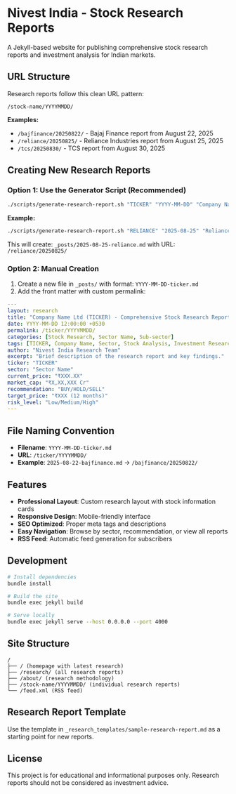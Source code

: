 # Nivest India - Stock Research Reports

A Jekyll-based website for publishing comprehensive stock research reports and investment analysis for Indian markets.

## URL Structure

Research reports follow this clean URL pattern:
```
/stock-name/YYYYMMDD/
```

**Examples:**
- `/bajfinance/20250822/` - Bajaj Finance report from August 22, 2025
- `/reliance/20250825/` - Reliance Industries report from August 25, 2025
- `/tcs/20250830/` - TCS report from August 30, 2025

## Creating New Research Reports

### Option 1: Use the Generator Script (Recommended)

```bash
./scripts/generate-research-report.sh "TICKER" "YYYY-MM-DD" "Company Name"
```

**Example:**
```bash
./scripts/generate-research-report.sh "RELIANCE" "2025-08-25" "Reliance Industries"
```

This will create: `_posts/2025-08-25-reliance.md` with URL: `/reliance/20250825/`

### Option 2: Manual Creation

1. Create a new file in `_posts/` with format: `YYYY-MM-DD-ticker.md`
2. Add the front matter with custom permalink:

```yaml
---
layout: research
title: "Company Name Ltd (TICKER) - Comprehensive Stock Research Report"
date: YYYY-MM-DD 12:00:00 +0530
permalink: /ticker/YYYYMMDD/
categories: [Stock Research, Sector Name, Sub-sector]
tags: [TICKER, Company Name, Sector, Stock Analysis, Investment Research]
author: "Nivest India Research Team"
excerpt: "Brief description of the research report and key findings."
ticker: "TICKER"
sector: "Sector Name"
current_price: "₹XXX.XX"
market_cap: "₹X,XX,XXX Cr"
recommendation: "BUY/HOLD/SELL"
target_price: "₹XXX (12 months)"
risk_level: "Low/Medium/High"
---
```

## File Naming Convention

- **Filename**: `YYYY-MM-DD-ticker.md`
- **URL**: `/ticker/YYYYMMDD/`
- **Example**: `2025-08-22-bajfinance.md` → `/bajfinance/20250822/`

## Features

- **Professional Layout**: Custom research layout with stock information cards
- **Responsive Design**: Mobile-friendly interface
- **SEO Optimized**: Proper meta tags and descriptions
- **Easy Navigation**: Browse by sector, recommendation, or view all reports
- **RSS Feed**: Automatic feed generation for subscribers

## Development

```bash
# Install dependencies
bundle install

# Build the site
bundle exec jekyll build

# Serve locally
bundle exec jekyll serve --host 0.0.0.0 --port 4000
```

## Site Structure

```
/
├── / (homepage with latest research)
├── /research/ (all research reports)
├── /about/ (research methodology)
├── /stock-name/YYYYMMDD/ (individual research reports)
└── /feed.xml (RSS feed)
```

## Research Report Template

Use the template in `_research_templates/sample-research-report.md` as a starting point for new reports.

## License

This project is for educational and informational purposes only. Research reports should not be considered as investment advice.

